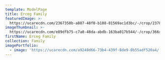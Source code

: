 ```yaml
---
template: ModelPage
title: Erceg Family
featuredImage: >-
  https://ucarecdn.com/2367358b-a887-48f0-b188-81569ac1d3bc/-/crop/2378x879/0,410/-/preview/
imageThumbnail: >-
  https://ucarecdn.com/e89dfb75-c7a0-48da-abdb-163ba017b544/-/crop/366x400/10,0/-/preview/
firstName: Erceg Family
collection: Family
imagePortfolio:
  - image: 'https://ucarecdn.com/a9248d66-73b4-439f-8de9-0b55adf520a4/'
---
```


